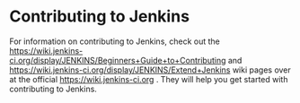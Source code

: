 # Contributing to Jenkins
For information on contributing to Jenkins, check out the https://wiki.jenkins-ci.org/display/JENKINS/Beginners+Guide+to+Contributing and https://wiki.jenkins-ci.org/display/JENKINS/Extend+Jenkins wiki pages over at the official https://wiki.jenkins-ci.org . They will help you get started with contributing to Jenkins.

